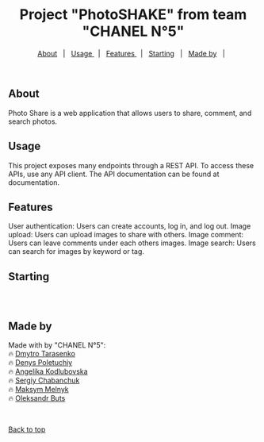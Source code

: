 <h1 align="center">Project "PhotoSHAKE" from team "CHANEL N°5"</h1>

<p align="center">
  <a href="#about">About</a> &#xa0; | &#xa0; 
  <a href="#Usage ">Usage </a> &#xa0; | &#xa0;
  <a href="#Features ">Features </a> &#xa0; | &#xa0;
  <a href="#starting">Starting</a> &#xa0; | &#xa0;
  <a href="#made-by">Made by</a> &#xa0; | &#xa0;
  

</p>

<br>

##  About ##

Photo Share is a web application that allows users to share, comment, and search photos.


##  Usage 

This project exposes many endpoints through a REST API. To access these APIs, use any API client. The API documentation can be found at documentation.


##  Features

User authentication: Users can create accounts, log in, and log out.
Image upload: Users can upload images to share with others.
Image comment: Users can leave comments under each others images.
Image search: Users can search for images by keyword or tag.

##  Starting

```bash




```


##  Made by

Made with  by "CHANEL N°5":\
:fire: [Dmytro Tarasenko](https://github.com/Dmytro-Tarasenko)\
:fire: [Denys Poletuchiy](https://github.com/ArleKinG44)\
:fire: [Angelika Kodlubovska]()\
:fire: [Sergiy Chabanchuk](https://github.com/chabanchuk)\
:fire: [Maksym Melnyk](https://github.com/Resst94)\
:fire: [Oleksandr Buts](https://github.com/Oleksandr190378)


&#xa0;

<a href="#top">Back to top</a>
